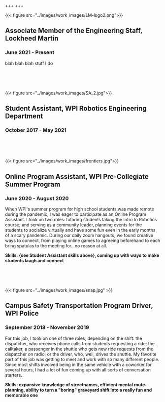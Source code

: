 +++
+++

{{< figure src="../images/work_images/LM-logo2.png">}}

## Associate Member of the Engineering Staff, Lockheed Martin

### June 2021 - Present

blah blah blah stuff I do

<br>
<br>
<br>

{{< figure src="../images/work_images/SA_2.jpg">}}

## Student Assistant, WPI Robotics Engineering Department

### October 2017 - May 2021

<br>
<br>
<br>

{{< figure src="../images/work_images/frontiers.jpg">}}

## Online Program Assistant, WPI Pre-Collegiate Summer Program

### June 2020 - August 2020

When WPI's summer program for high school students was made remote during the pandemic, I was eager
to participate as an Online Program Assistant. I took on two roles: tutoring students taking the
Intro to Robotics course; and serving as a community leader, planning events for the students to
socialize virtually and have some fun even in the early months of a scary pandemic. During our daily
zoom hangouts, we found creative ways to connect, from playing online games to agreeing beforehand
to each bring spatulas to the meeting for...no reason at all.

**Skills: {see Student Assistant skills above}, coming up with ways to make students laugh and connect**

<br>
<br>
<br>

{{< figure src="../images/work_images/snap.jpg" >}}

## Campus Safety Transportation Program Driver, WPI Police

### September 2018 - November 2019

For this job, I took on one of three roles, depending on the shift: the dispatcher, who receives
phone calls from students requesting a ride; the calltaker, a passenger in the shuttle who gets
new ride requests from the dispatcher on radio; or the driver, who, well, drives the shuttle. My
favorite part of this job was getting to meet and work with so many different people. Since most
shifts involved being in the same vehicle with a coworker for several hours, I had a lot of fun
coming up with all sorts of conversation starters.

**Skills: expansive knowledge of streetnames, efficient mental route-planning,
ability to turn a "boring" graveyard shift into a really fun and memorable one**